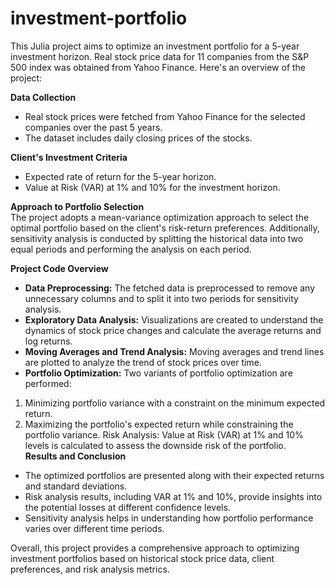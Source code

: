 # investment-portfolio

This Julia project aims to optimize an investment portfolio for a 5-year investment horizon. Real stock price data for 11 companies from the S&P 500 index was obtained from Yahoo Finance. Here's an overview of the project:

**Data Collection**
- Real stock prices were fetched from Yahoo Finance for the selected companies over the past 5 years.
- The dataset includes daily closing prices of the stocks.<br>

**Client's Investment Criteria**
- Expected rate of return for the 5-year horizon.
- Value at Risk (VAR) at 1% and 10% for the investment horizon.<br>

**Approach to Portfolio Selection**<br>
The project adopts a mean-variance optimization approach to select the optimal portfolio based on the client's risk-return preferences. Additionally, sensitivity analysis is conducted by splitting the historical data into two equal periods and performing the analysis on each period.

**Project Code Overview**
- **Data Preprocessing:** The fetched data is preprocessed to remove any unnecessary columns and to split it into two periods for sensitivity analysis.
- **Exploratory Data Analysis:** Visualizations are created to understand the dynamics of stock price changes and calculate the average returns and log returns.
- **Moving Averages and Trend Analysis:** Moving averages and trend lines are plotted to analyze the trend of stock prices over time.
- **Portfolio Optimization:** Two variants of portfolio optimization are performed:
1. Minimizing portfolio variance with a constraint on the minimum expected return.
2. Maximizing the portfolio's expected return while constraining the portfolio variance.
Risk Analysis: Value at Risk (VAR) at 1% and 10% levels is calculated to assess the downside risk of the portfolio.<br>
**Results and Conclusion**
- The optimized portfolios are presented along with their expected returns and standard deviations.
- Risk analysis results, including VAR at 1% and 10%, provide insights into the potential losses at different confidence levels.
- Sensitivity analysis helps in understanding how portfolio performance varies over different time periods.<br>

Overall, this project provides a comprehensive approach to optimizing investment portfolios based on historical stock price data, client preferences, and risk analysis metrics.
